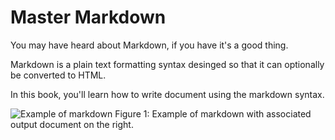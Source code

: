 # Master Markdown

You may have heard about Markdown, if you have it's a good thing.

Markdown is a plain text formatting syntax desinged so that it can optionally be converted to HTML.

In this book, you'll learn how to write document using the markdown syntax.

![Example of markdown](https://roachhd.gitbooks.io/master-markdown/content/assets/preview.png)
Figure 1: Example of markdown with associated output document on the right.
